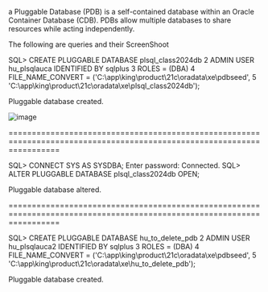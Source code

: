a Pluggable Database (PDB) is a self-contained database within an Oracle Container Database (CDB).
PDBs allow multiple databases to share resources while acting independently.

The following are queries and their ScreenShoot

SQL> CREATE PLUGGABLE DATABASE plsql_class2024db
  2  ADMIN USER hu_plsqlauca IDENTIFIED BY sqlplus
  3  ROLES = (DBA)
  4  FILE_NAME_CONVERT = ('C:\app\king\product\21c\oradata\xe\pdbseed\',
  5                       'C:\app\king\product\21c\oradata\xe\plsql_class2024db\');

Pluggable database created.


![image](https://github.com/user-attachments/assets/e8a042eb-6271-410c-a4c1-008be7df028f)


=======================================================================================================================


SQL> CONNECT SYS AS SYSDBA;
Enter password:
Connected.
SQL> ALTER PLUGGABLE DATABASE plsql_class2024db OPEN;

Pluggable database altered.


=======================================================================================================================

SQL> CREATE PLUGGABLE DATABASE hu_to_delete_pdb
  2  ADMIN USER hu_plsqlauca2 IDENTIFIED BY sqlplus
  3  ROLES = (DBA)
  4  FILE_NAME_CONVERT = ('C:\app\king\product\21c\oradata\xe\pdbseed\',
  5                       'C:\app\king\product\21c\oradata\xe\hu_to_delete_pdb\');

Pluggable database created.
